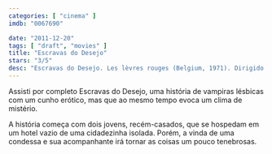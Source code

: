 ```yaml
---
categories: [ "cinema" ]
imdb: "0067690"

date: "2011-12-20"
tags: [ "draft", "movies" ]
title: "Escravas do Desejo"
stars: "3/5"
desc: "Escravas do Desejo. Les lèvres rouges (Belgium, 1971). Dirigido por Harry Kümel. Escrito por Pierre Drouot, Harry Kümel, Jean Ferry, Manfred R. Köhler. Com Delphine Seyrig, John Karlen, Danielle Ouimet, Andrea Rau, Paul Esser, Georges Jamin, Joris Collet, Fons Rademakers."
---
```

Assisti por completo Escravas do Desejo, uma história de vampiras lésbicas com um cunho erótico, mas que ao mesmo tempo evoca um clima de mistério.

A história começa com dois jovens, recém-casados, que se hospedam em um hotel vazio de uma cidadezinha isolada. Porém, a vinda de uma condessa e sua acompanhante irá tornar as coisas um pouco tenebrosas.


